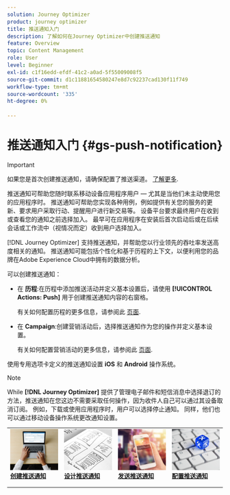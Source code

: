 ```yaml
---
solution: Journey Optimizer
product: journey optimizer
title: 推送通知入门
description: 了解如何在Journey Optimizer中创建推送通知
feature: Overview
topic: Content Management
role: User
level: Beginner
exl-id: c1f16edd-efdf-41c2-a0ad-5f55009008f5
source-git-commit: d1c11881654580247e8d7c92237cad130f11f749
workflow-type: tm+mt
source-wordcount: '335'
ht-degree: 0%

---
```


# 推送通知入门 {#gs-push-notification}

>[!IMPORTANT]
>
>如果您是首次创建推送通知，请确保配置了推送渠道。 [了解更多](push-gs.md).

推送通知可帮助您随时联系移动设备应用程序用户 — 尤其是当他们未主动使用您的应用程序时。 推送通知可帮助您实现各种用例，例如提供有关您的服务的更新、要求用户采取行动、提醒用户进行新交易等。 设备平台要求最终用户在收到或查看您的通知之前选择加入。 最早可在应用程序在安装后首次启动后或在后续会话或工作流中（视情况而定）收到用户选择加入。

[!DNL Journey Optimizer] 支持推送通知，并帮助您以行业领先的吞吐率发送高度相关的通知。 推送通知可能包括个性化和基于历程的上下文，以便利用您的品牌在Adobe Experience Cloud中拥有的数据分析。

可以创建推送通知：

* 在 **历程**:在历程中添加推送活动并定义基本设置后，请使用 **[!UICONTROL Actions: Push]** 用于创建推送通知内容的右窗格。

   有关如何配置历程的更多信息，请参阅此 [页面](../building-journeys/journey-gs.md).

* 在 **Campaign**:创建营销活动后，选择推送通知作为您的操作并定义基本设置。

   有关如何配置营销活动的更多信息，请参阅此 [页面](../campaigns/create-campaign.md#configure).

使用专用选项卡定义的推送通知设置 **iOS** 和 **Android** 操作系统。

>[!NOTE]
>
>While **[!DNL Journey Optimizer]** 提供了管理电子邮件和短信消息中选择退订的方法，推送通知在您这边不需要采取任何操作，因为收件人自己可以通过其设备取消订阅。 例如，下载或使用应用程序时，用户可以选择停止通知。 同样，他们也可以通过移动设备操作系统更改通知设置。

<table style="table-layout:fixed"><tr style="border: 0;">
<td>
<a href="create-push.md">
<img alt="商机" src="../assets/do-not-localize/push-create.jpeg">
</a>
<div><a href="create-push.md"><strong>创建推送通知</strong>
</div>
<p>
</td>
<td>
<a href="design-push.md">
<img alt="不频繁" src="../assets/do-not-localize/push-design.jpg">
</a>
<div>
<a href="design-push.md"><strong>设计推送通知</strong></a>
</div>
<p></td>
<td>
<a href="send-push.md">
<img alt="验证" src="../assets/do-not-localize/push-sending.jpg">
</a>
<div>
<a href="send-push.md"><strong>发送推送通知</strong></a>
</div>
<p>
</td>
<td>
<a href="push-gs.md">
<img alt="验证" src="../assets/do-not-localize/push-config.jpg">
</a>
<div>
<a href="push-gs.md"><strong>配置推送通知</strong></a>
</div>
<p>
</td>
</tr></table>
